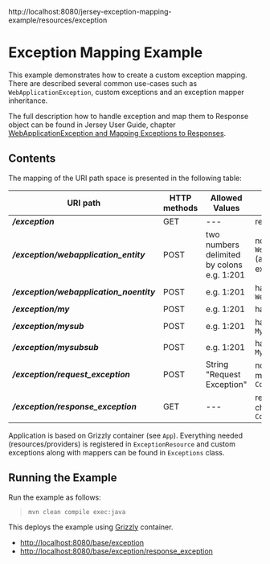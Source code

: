 http://localhost:8080/jersey-exception-mapping-example/resources/exception


Exception Mapping Example
=========================

This example demonstrates how to create a custom exception mapping. There are described several common use-cases such as
`WebApplicationException`, custom exceptions and an exception mapper inheritance.

The full description how to handle exception and map them to Response object can be found in Jersey User Guide, chapter
[WebApplicationException and Mapping Exceptions to Responses](https://jersey.java.net/documentation/latest/representations.html#d0e6567).

Contents
--------

The mapping of the URI path space is presented in the following table:

URI path                                   | HTTP methods  | Allowed Values                              | Description
-----------------------------------------  | ------------- |-------------------------------------------- | ----------------
**_/exception_**                           | GET           | ---                                         | returns "ping!"
**_/exception/webapplication_entity_**     | POST          | two numbers delimited by colons e.g. 1:201  | not handled by `WebApplicationExceptionMapper` (already has an entity in the exception)
**_/exception/webapplication_noentity_**   | POST          | e.g. 1:201                                  | handled by `WebApplicationExceptionMapper`
**_/exception/my_**                        | POST          | e.g. 1:201                                  | handled by `MyExceptionMapper`
**_/exception/mysub_**                     | POST          | e.g. 1:201                                  | handled by `MySubExceptionMapper`
**_/exception/mysubsub_**                  | POST          | e.g. 1:201                                  | handled by `MySubExceptionMapper`
**_/exception/request_exception_**         | POST          | String "Request Exception"                  | not reached a resource method, processed by `ContainerRequestFilter`
**_/exception/response_exception_**        | GET           | ---                                         | response handled and changed by `ContainerResponseFilter`


Application is based on Grizzly container (see `App`). Everything needed
(resources/providers) is registered in `ExceptionResource` and custom exceptions
along with mappers can be found in `Exceptions` class.

Running the Example
-------------------

Run the example as follows:

>     mvn clean compile exec:java

This deploys the example using [Grizzly](http://grizzly.java.net/) container.

-   <http://localhost:8080/base/exception>
-   <http://localhost:8080/base/exception/response_exception>
